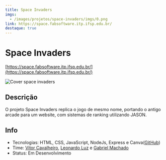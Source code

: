 ```yaml
---
title: Space Invaders
imgs:
  - /images/projetos/space-invaders/imgs/0.png
link: https://space.fabsoftware.itp.ifsp.edu.br/
destaque: true
---
```

# Space Invaders

[https://space.fabsoftware.itp.ifsp.edu.br/](https://space.fabsoftware.itp.ifsp.edu.br/)

![Cover space invaders](/projetos/cover-space-invaders.png)

## Descrição

O projeto Space Invaders replica o jogo de mesmo nome, portando o antigo arcade para um website, com
sistemas de ranking utilizando JASON.

## Info

- Tecnologias: HTML, CSS, JavaScript, NodeJs, Express e Canva([GitHub](https://github.com/fabsoftwareitp/space-invaders))
- Time: [Vitor Cavalheiro](/membros/vitor-cavalheiro), [Leonardo Luz](/membros/leonardo-luz) e [Gabriel Machado](/membros/gabriel-machado)
- Status: Em Desenvolvimento
